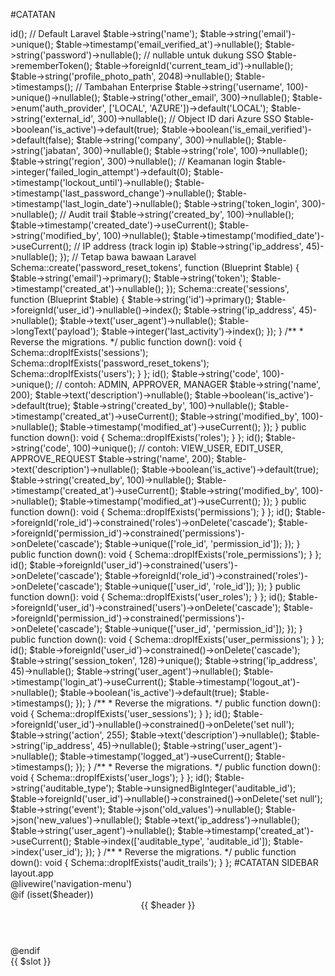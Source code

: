 #CATATAN

<?php

use Illuminate\Database\Migrations\Migration;
use Illuminate\Database\Schema\Blueprint;
use Illuminate\Support\Facades\Schema;

return new class extends Migration
{
    /**
     * Run the migrations.
     */
    public function up(): void
    {
        Schema::create('users', function (Blueprint $table) {
            $table->id();

            // Default Laravel
            $table->string('name');
            $table->string('email')->unique();
            $table->timestamp('email_verified_at')->nullable();
            $table->string('password')->nullable(); // nullable untuk dukung SSO
            $table->rememberToken();
            $table->foreignId('current_team_id')->nullable();
            $table->string('profile_photo_path', 2048)->nullable();
            $table->timestamps();

            // Tambahan Enterprise
            $table->string('username', 100)->unique()->nullable();
            $table->string('other_email', 300)->nullable();

            $table->enum('auth_provider', ['LOCAL', 'AZURE'])->default('LOCAL');
            $table->string('external_id', 300)->nullable(); // Object ID dari Azure SSO

            $table->boolean('is_active')->default(true);
            $table->boolean('is_email_verified')->default(false);

            $table->string('company', 300)->nullable();
            $table->string('jabatan', 300)->nullable();
            $table->string('role', 100)->nullable();
            $table->string('region', 300)->nullable();

            // Keamanan login
            $table->integer('failed_login_attempt')->default(0);
            $table->timestamp('lockout_until')->nullable();
            $table->timestamp('last_password_change')->nullable();
            $table->timestamp('last_login_date')->nullable();
            $table->string('token_login', 300)->nullable();

            // Audit trail
            $table->string('created_by', 100)->nullable();
            $table->timestamp('created_date')->useCurrent();
            $table->string('modified_by', 100)->nullable();
            $table->timestamp('modified_date')->useCurrent();

            // IP address (track login ip)
            $table->string('ip_address', 45)->nullable();
        });

        // Tetap bawa bawaan Laravel
        Schema::create('password_reset_tokens', function (Blueprint $table) {
            $table->string('email')->primary();
            $table->string('token');
            $table->timestamp('created_at')->nullable();
        });

        Schema::create('sessions', function (Blueprint $table) {
            $table->string('id')->primary();
            $table->foreignId('user_id')->nullable()->index();
            $table->string('ip_address', 45)->nullable();
            $table->text('user_agent')->nullable();
            $table->longText('payload');
            $table->integer('last_activity')->index();
        });
    }

    /**
     * Reverse the migrations.
     */
    public function down(): void
    {
        Schema::dropIfExists('sessions');
        Schema::dropIfExists('password_reset_tokens');
        Schema::dropIfExists('users');
    }
};


<?php

use Illuminate\Database\Migrations\Migration;
use Illuminate\Database\Schema\Blueprint;
use Illuminate\Support\Facades\Schema;

return new class extends Migration
{
    public function up(): void
    {
        Schema::create('roles', function (Blueprint $table) {
            $table->id();
            $table->string('code', 100)->unique(); // contoh: ADMIN, APPROVER, MANAGER
            $table->string('name', 200);
            $table->text('description')->nullable();
            $table->boolean('is_active')->default(true);
            $table->string('created_by', 100)->nullable();
            $table->timestamp('created_at')->useCurrent();
            $table->string('modified_by', 100)->nullable();
            $table->timestamp('modified_at')->useCurrent();
        });
    }

    public function down(): void
    {
        Schema::dropIfExists('roles');
    }
};


<?php

use Illuminate\Database\Migrations\Migration;
use Illuminate\Database\Schema\Blueprint;
use Illuminate\Support\Facades\Schema;

return new class extends Migration
{
    public function up(): void
    {
        Schema::create('permissions', function (Blueprint $table) {
            $table->id();
            $table->string('code', 100)->unique(); // contoh: VIEW_USER, EDIT_USER, APPROVE_REQUEST
            $table->string('name', 200);
            $table->text('description')->nullable();
            $table->boolean('is_active')->default(true);
            $table->string('created_by', 100)->nullable();
            $table->timestamp('created_at')->useCurrent();
            $table->string('modified_by', 100)->nullable();
            $table->timestamp('modified_at')->useCurrent();
        });
    }

    public function down(): void
    {
        Schema::dropIfExists('permissions');
    }
};



<?php

use Illuminate\Database\Migrations\Migration;
use Illuminate\Database\Schema\Blueprint;
use Illuminate\Support\Facades\Schema;

return new class extends Migration
{
    public function up(): void
    {
        Schema::create('role_permissions', function (Blueprint $table) {
            $table->id();
            $table->foreignId('role_id')->constrained('roles')->onDelete('cascade');
            $table->foreignId('permission_id')->constrained('permissions')->onDelete('cascade');
            $table->unique(['role_id', 'permission_id']);
        });
    }

    public function down(): void
    {
        Schema::dropIfExists('role_permissions');
    }
};


<?php

use Illuminate\Database\Migrations\Migration;
use Illuminate\Database\Schema\Blueprint;
use Illuminate\Support\Facades\Schema;

return new class extends Migration
{
    public function up(): void
    {
        Schema::create('user_roles', function (Blueprint $table) {
            $table->id();
            $table->foreignId('user_id')->constrained('users')->onDelete('cascade');
            $table->foreignId('role_id')->constrained('roles')->onDelete('cascade');
            $table->unique(['user_id', 'role_id']);
        });
    }

    public function down(): void
    {
        Schema::dropIfExists('user_roles');
    }
};


<?php

use Illuminate\Database\Migrations\Migration;
use Illuminate\Database\Schema\Blueprint;
use Illuminate\Support\Facades\Schema;

return new class extends Migration
{
    public function up(): void
    {
        Schema::create('user_permissions', function (Blueprint $table) {
            $table->id();
            $table->foreignId('user_id')->constrained('users')->onDelete('cascade');
            $table->foreignId('permission_id')->constrained('permissions')->onDelete('cascade');
            $table->unique(['user_id', 'permission_id']);
        });
    }

    public function down(): void
    {
        Schema::dropIfExists('user_permissions');
    }
};


<?php

use Illuminate\Database\Migrations\Migration;
use Illuminate\Database\Schema\Blueprint;
use Illuminate\Support\Facades\Schema;

return new class extends Migration
{
    /**
     * Run the migrations.
     */
    public function up(): void
    {
        Schema::create('user_sessions', function (Blueprint $table) {
            $table->id();
            $table->foreignId('user_id')->constrained()->onDelete('cascade');
            $table->string('session_token', 128)->unique();
            $table->string('ip_address', 45)->nullable();
            $table->string('user_agent')->nullable();
            $table->timestamp('login_at')->useCurrent();
            $table->timestamp('logout_at')->nullable();
            $table->boolean('is_active')->default(true);
            $table->timestamps();
        });
    }

    /**
     * Reverse the migrations.
     */
    public function down(): void
    {
        Schema::dropIfExists('user_sessions');
    }
};



<?php

use Illuminate\Database\Migrations\Migration;
use Illuminate\Database\Schema\Blueprint;
use Illuminate\Support\Facades\Schema;

return new class extends Migration
{
    /**
     * Run the migrations.
     */
    public function up(): void
    {
        Schema::create('user_logs', function (Blueprint $table) {
            $table->id();
            $table->foreignId('user_id')->nullable()->constrained()->onDelete('set null');
            $table->string('action', 255);
            $table->text('description')->nullable();
            $table->string('ip_address', 45)->nullable();
            $table->string('user_agent')->nullable();
            $table->timestamp('logged_at')->useCurrent();
            $table->timestamps();
        });
    }

    /**
     * Reverse the migrations.
     */
    public function down(): void
    {
        Schema::dropIfExists('user_logs');
    }
};



<?php

use Illuminate\Database\Migrations\Migration;
use Illuminate\Database\Schema\Blueprint;
use Illuminate\Support\Facades\Schema;

return new class extends Migration
{
    /**
     * Run the migrations.
     */
    public function up(): void
    {
        Schema::create('audit_trails', function (Blueprint $table) {
            $table->id();
            $table->string('auditable_type');
            $table->unsignedBigInteger('auditable_id');
            $table->foreignId('user_id')->nullable()->constrained()->onDelete('set null');
            $table->string('event');
            $table->json('old_values')->nullable();
            $table->json('new_values')->nullable();
            $table->text('ip_address')->nullable();
            $table->string('user_agent')->nullable();
            $table->timestamp('created_at')->useCurrent();

            $table->index(['auditable_type', 'auditable_id']);
            $table->index('user_id');
        });
    }

    /**
     * Reverse the migrations.
     */
    public function down(): void
    {
        Schema::dropIfExists('audit_trails');
    }
};


#CATATAN SIDEBAR layout.app

        <div class="min-h-screen bg-gray-100 flex">
            <!-- Sidebar -->
            <aside class="w-64 bg-white border-r border-gray-200 min-h-screen">
                @livewire('navigation-menu')
            </aside>

            <!-- Main content area -->
            <div class="flex-1 flex flex-col min-h-screen">

                <!-- Page Heading -->
                @if (isset($header))
                    <header class="bg-white shadow">
                        <div class="max-w-7xl mx-auto py-6 px-4 sm:px-6 lg:px-8">
                            {{ $header }}
                        </div>
                    </header>
                @endif

                <!-- Page Content -->
                <main class="flex-1 p-4 overflow-auto">
                    {{ $slot }}
                </main>
            </div>
        </div>